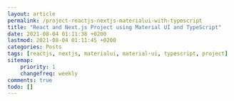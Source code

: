 ```yaml
---
layout: article
permalink: /project-reactjs-nextjs-materialui-with-typescript
title: "React and Next.js Project using Material UI and TypeScript"
date: 2021-08-04 01:11:38 +0200
lastmod: 2021-08-04 01:11:45 +0200
categories: Posts
tags: [reactjs, nextjs, materialui, material-ui, typescript, project]
sitemap:
    priority: 1
    changefreq: weekly
comments: true
todo: []
---
```

